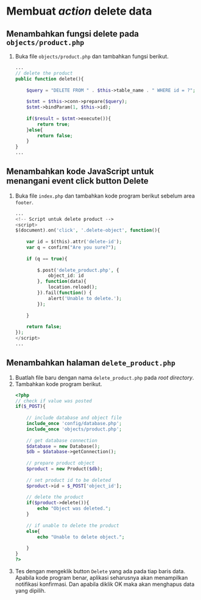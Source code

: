 # Membuat _action_ delete data
## Menambahkan fungsi delete pada `objects/product.php`
1. Buka file `objects/product.php` dan tambahkan fungsi berikut.
    ```php
    ...
    // delete the product
    public function delete(){
       
        $query = "DELETE FROM " . $this->table_name . " WHERE id = ?";
        
        $stmt = $this->conn->prepare($query);
        $stmt->bindParam(1, $this->id);
        
        if($result = $stmt->execute()){
            return true;
        }else{
            return false;
        }
    }
    ...
    ```
## Menambahkan kode JavaScript untuk menangani event click button **Delete**
1. Buka file `index.php` dan tambahkan kode program berikut sebelum area `footer`.
    ```php
    ...
    <!-- Script untuk delete product -->
    <script>
    $(document).on('click', '.delete-object', function(){
             
        var id = $(this).attr('delete-id');
        var q = confirm("Are you sure?");
         
        if (q == true){
     
            $.post('delete_product.php', {
                object_id: id
            }, function(data){
                location.reload();
            }).fail(function() {
                alert('Unable to delete.');
            });
     
        }
             
        return false;
    });
    </script>
    ...
    ```

## Menambahkan halaman `delete_product.php`
1. Buatlah file baru dengan nama `delete_product.php` pada _root directory_.
2. Tambahkan kode program berikut.
    ```php
    <?php
    // check if value was posted
    if($_POST){
     
        // include database and object file
        include_once 'config/database.php';
        include_once 'objects/product.php';
     
        // get database connection
        $database = new Database();
        $db = $database->getConnection();
     
        // prepare product object
        $product = new Product($db);
         
        // set product id to be deleted
        $product->id = $_POST['object_id'];
         
        // delete the product
        if($product->delete()){
            echo "Object was deleted.";
        }
         
        // if unable to delete the product
        else{
            echo "Unable to delete object.";
             
        }
    }
    ?>
    ```
3. Tes dengan mengeklik button `Delete` yang ada pada tiap baris data. Apabila kode program benar, aplikasi seharusnya akan menampilkan notifikasi konfirmasi. Dan apabila diklik OK maka akan menghapus data yang dipilih.
